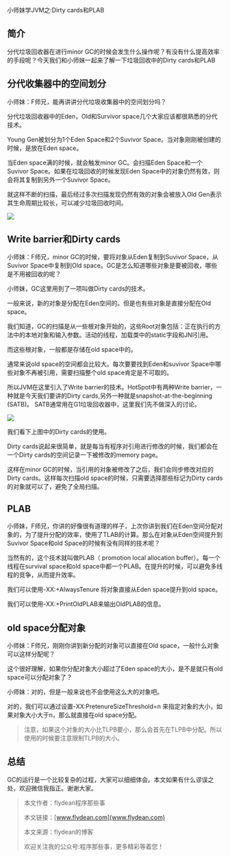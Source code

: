 小师妹学JVM之:Dirty cards和PLAB

## 简介 

分代垃圾回收器在进行minor GC的时候会发生什么操作呢？有没有什么提高效率的手段呢？今天我们和小师妹一起来了解一下垃圾回收中的Dirty cards和PLAB

## 分代收集器中的空间划分

小师妹：F师兄，能再讲讲分代垃圾收集器中的空间划分吗？

分代垃圾回收器中的Eden，Old和Survivor space几个大家应该都很熟悉的分代技术。

Young Gen被划分为1个Eden Space和2个Suvivor Space。当对象刚刚被创建的时候，是放在Eden space。

当Eden space满的时候，就会触发minor GC。会扫描Eden Space和一个Suvivor Space。如果在垃圾回收的时候发现Eden Space中的对象仍然有效，则会将其复制到另外一个Suvivor Space。

就这样不断的扫描，最后经过多次扫描发现仍然有效的对象会被放入Old Gen表示其生命周期比较长，可以减少垃圾回收时间。

![](https://img-blog.csdnimg.cn/20200525214231730.png?x-oss-process=image/watermark,type_ZmFuZ3poZW5naGVpdGk,shadow_0,text_aHR0cDovL3d3dy5mbHlkZWFuLmNvbQ==,size_35,color_8F8F8F,t_70)

## Write barrier和Dirty cards

小师妹：F师兄，minor GC的时候，要将对象从Eden复制到Suvivor Space，从Suvivor Space中复制到Old space。GC是怎么知道哪些对象是要被回收，哪些是不用被回收的呢？

小师妹，GC这里用到了一项叫做Dirty cards的技术。

一般来说，新的对象是分配在Eden空间的。但是也有些对象是直接分配在Old space。

我们知道，GC的扫描是从一些根对象开始的，这些Root对象包括：正在执行的方法中的本地对象和输入参数。活动的线程，加载类中的static字段和JNI引用。

而这些根对象，一般都是存储在old space中的。

通常来说old space的空间都会比较大。每次要要找到Eden和suvivor Space中哪些对象不再被引用，需要扫描整个old space肯定是不可取的。

所以JVM在这里引入了Write barrier的技术。HotSpot中有两种Write barrier，一种就是今天我们要讲的Dirty cards,另外一种就是snapshot-at-the-beginning (SATB)。 SATB通常用在G1垃圾回收器中，这里我们先不做深入的讨论。

![](https://img-blog.csdnimg.cn/20200607152228268.png?x-oss-process=image/watermark,type_ZmFuZ3poZW5naGVpdGk,shadow_0,text_aHR0cDovL3d3dy5mbHlkZWFuLmNvbQ==,size_35,color_8F8F8F,t_70)

我们看下上图中的Dirty cards的使用。 

Dirty cards说起来很简单，就是每当有程序对引用进行修改的时候，我们都会在一个Dirty cards的空间记录一下被修改的memory page。

这样在minor GC的时候，当引用的对象被修改了之后，我们会同步修改对应的Dirty cards。这样每次扫描old space的时候，只需要选择那些标记为Dirty cards的对象就可以了，避免了全局扫描。

## PLAB

小师妹，F师兄，你讲的好像很有道理的样子，上次你讲到我们在Eden空间分配对象的，为了提升分配的效率，使用了TLAB的计算。那么在对象从Eden空间提升到Suvivor Space和old Space的时候有没有同样的技术呢？

当然有的，这个技术就叫做PLAB（ promotion local allocation buffer）。每一个线程在survival space和old space中都一个PLAB。在提升的时候，可以避免多线程的竞争，从而提升效率。

我们可以使用-XX:+AlwaysTenure 将对象直接从Eden space提升到old space。

我们可以使用-XX:+PrintOldPLAB来输出OldPLAB的信息。

## old space分配对象

小师妹：F师兄，刚刚你讲到新分配的对象可以直接在Old space，一般什么对象可以这样分配呢？

这个很好理解，如果你分配对象大小超过了Eden space的大小，是不是就只有old space可以分配对象了？

小师妹：对的，但是一般来说也不会使用这么大的对象吧。

对的，我们可以通过设置-XX:PretenureSizeThreshold=n 来指定对象的大小，如果对象大小大于n，那么就直接在old space分配。

> 注意，如果这个对象的大小比TLPB要小，那么会首先在TLPB中分配。所以使用的时候要注意限制TLPB的大小。

## 总结

GC的运行是一个比较复杂的过程，大家可以细细体会。本文如果有什么谬误之处，欢迎微信我指正。谢谢大家。

> 本文作者：flydean程序那些事
> 
> 本文链接：[www.flydean.com](www.flydean.com)
> 
> 本文来源：flydean的博客
> 
> 欢迎关注我的公众号:程序那些事，更多精彩等着您！




